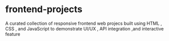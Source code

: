 # frontend-projects
A curated collection of responsive frontend web projecs built using HTML , CSS , and JavaScript to demonstrate UI/UX , API integration ,and interactive feature
